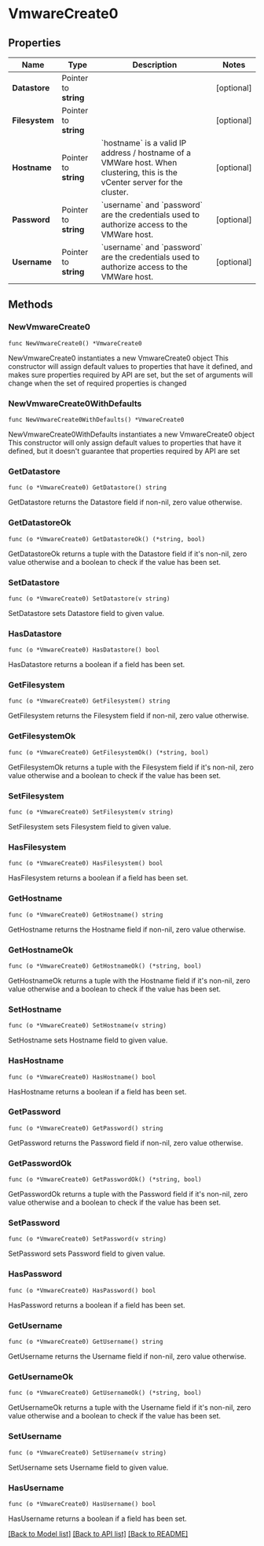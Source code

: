# VmwareCreate0

## Properties

Name | Type | Description | Notes
------------ | ------------- | ------------- | -------------
**Datastore** | Pointer to **string** |  | [optional] 
**Filesystem** | Pointer to **string** |  | [optional] 
**Hostname** | Pointer to **string** | &#x60;hostname&#x60; is a valid IP address / hostname of a VMWare host. When clustering, this is the vCenter server for the cluster. | [optional] 
**Password** | Pointer to **string** | &#x60;username&#x60; and &#x60;password&#x60; are the credentials used to authorize access to the VMWare host. | [optional] 
**Username** | Pointer to **string** | &#x60;username&#x60; and &#x60;password&#x60; are the credentials used to authorize access to the VMWare host. | [optional] 

## Methods

### NewVmwareCreate0

`func NewVmwareCreate0() *VmwareCreate0`

NewVmwareCreate0 instantiates a new VmwareCreate0 object
This constructor will assign default values to properties that have it defined,
and makes sure properties required by API are set, but the set of arguments
will change when the set of required properties is changed

### NewVmwareCreate0WithDefaults

`func NewVmwareCreate0WithDefaults() *VmwareCreate0`

NewVmwareCreate0WithDefaults instantiates a new VmwareCreate0 object
This constructor will only assign default values to properties that have it defined,
but it doesn't guarantee that properties required by API are set

### GetDatastore

`func (o *VmwareCreate0) GetDatastore() string`

GetDatastore returns the Datastore field if non-nil, zero value otherwise.

### GetDatastoreOk

`func (o *VmwareCreate0) GetDatastoreOk() (*string, bool)`

GetDatastoreOk returns a tuple with the Datastore field if it's non-nil, zero value otherwise
and a boolean to check if the value has been set.

### SetDatastore

`func (o *VmwareCreate0) SetDatastore(v string)`

SetDatastore sets Datastore field to given value.

### HasDatastore

`func (o *VmwareCreate0) HasDatastore() bool`

HasDatastore returns a boolean if a field has been set.

### GetFilesystem

`func (o *VmwareCreate0) GetFilesystem() string`

GetFilesystem returns the Filesystem field if non-nil, zero value otherwise.

### GetFilesystemOk

`func (o *VmwareCreate0) GetFilesystemOk() (*string, bool)`

GetFilesystemOk returns a tuple with the Filesystem field if it's non-nil, zero value otherwise
and a boolean to check if the value has been set.

### SetFilesystem

`func (o *VmwareCreate0) SetFilesystem(v string)`

SetFilesystem sets Filesystem field to given value.

### HasFilesystem

`func (o *VmwareCreate0) HasFilesystem() bool`

HasFilesystem returns a boolean if a field has been set.

### GetHostname

`func (o *VmwareCreate0) GetHostname() string`

GetHostname returns the Hostname field if non-nil, zero value otherwise.

### GetHostnameOk

`func (o *VmwareCreate0) GetHostnameOk() (*string, bool)`

GetHostnameOk returns a tuple with the Hostname field if it's non-nil, zero value otherwise
and a boolean to check if the value has been set.

### SetHostname

`func (o *VmwareCreate0) SetHostname(v string)`

SetHostname sets Hostname field to given value.

### HasHostname

`func (o *VmwareCreate0) HasHostname() bool`

HasHostname returns a boolean if a field has been set.

### GetPassword

`func (o *VmwareCreate0) GetPassword() string`

GetPassword returns the Password field if non-nil, zero value otherwise.

### GetPasswordOk

`func (o *VmwareCreate0) GetPasswordOk() (*string, bool)`

GetPasswordOk returns a tuple with the Password field if it's non-nil, zero value otherwise
and a boolean to check if the value has been set.

### SetPassword

`func (o *VmwareCreate0) SetPassword(v string)`

SetPassword sets Password field to given value.

### HasPassword

`func (o *VmwareCreate0) HasPassword() bool`

HasPassword returns a boolean if a field has been set.

### GetUsername

`func (o *VmwareCreate0) GetUsername() string`

GetUsername returns the Username field if non-nil, zero value otherwise.

### GetUsernameOk

`func (o *VmwareCreate0) GetUsernameOk() (*string, bool)`

GetUsernameOk returns a tuple with the Username field if it's non-nil, zero value otherwise
and a boolean to check if the value has been set.

### SetUsername

`func (o *VmwareCreate0) SetUsername(v string)`

SetUsername sets Username field to given value.

### HasUsername

`func (o *VmwareCreate0) HasUsername() bool`

HasUsername returns a boolean if a field has been set.


[[Back to Model list]](../README.md#documentation-for-models) [[Back to API list]](../README.md#documentation-for-api-endpoints) [[Back to README]](../README.md)


